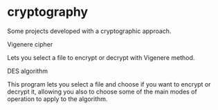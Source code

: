 # cryptography
Some projects developed with a cryptographic approach.

Vigenere cipher

Lets you select a file to encrypt or decrypt with Vigenere method.

DES algorithm

This program lets you select a file and choose if you want to encrypt or decrypt it, allowing you also to choose some of the main modes of operation to apply to the algorithm.
